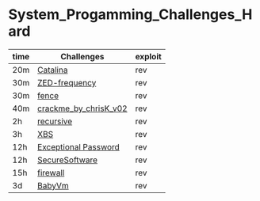 # System_Progamming_Challenges_Hard
| time | Challenges | exploit |
| ------ | --------------------------- | ------------------------------- |
| 20m | [Catalina](Catalina_solve_easy/README.md)| rev |
| 30m | [ZED-frequency](ZED-frequency_easy_solve/README.md) | rev |
| 30m | [fence](fence_solve_easy/README.md) | rev |
| 40m | [crackme_by_chrisK_v02](crackme_by_chrisK_v02_solve_easy/README.md) | rev |
| 2h | [recursive](recursive_solve_medium/README.md) | rev |
| 3h | [XBS](XBS_solve_medium/README.md) | rev |
| 12h | [Exceptional Password](Exceptional_Password_hard/README.md) | rev |
| 12h | [SecureSoftware](SecureSoftware_hard/README.md) | rev |
| 15h | [firewall](firewall_hard/README.md) | rev |
| 3d | [BabyVm](BabyVm/README.md) | rev |
